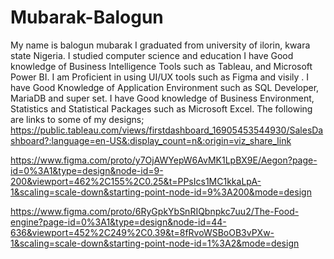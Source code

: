 # Mubarak-Balogun
My name is balogun mubarak
I graduated from university of ilorin, kwara state Nigeria.
I studied computer science and education
I have Good knowledge of Business Intelligence Tools such as Tableau, and Microsoft Power BI.
I am Proficient in using UI/UX tools such as Figma and visily .
I have Good Knowledge of Application Environment such as  SQL Developer, MariaDB and super set.
I have Good knowledge of Business Environment, Statistics and Statistical Packages such as Microsoft Excel.
The following are links to some of my designs;
https://public.tableau.com/views/firstdashboard_16905453544930/SalesDashboard?:language=en-US&:display_count=n&:origin=viz_share_link


https://www.figma.com/proto/y7OjAWYepW6AvMK1LpBX9E/Aegon?page-id=0%3A1&type=design&node-id=9-200&viewport=462%2C155%2C0.25&t=PPsIcs1MC1kkaLpA-1&scaling=scale-down&starting-point-node-id=9%3A200&mode=design


https://www.figma.com/proto/6RyGpkYbSnRIQbnpkc7uu2/The-Food-engine?page-id=0%3A1&type=design&node-id=44-636&viewport=452%2C249%2C0.39&t=8fRvoWSBoOB3vPXw-1&scaling=scale-down&starting-point-node-id=1%3A2&mode=design
